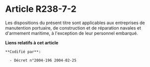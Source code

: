 # Article R238-7-2

Les dispositions du présent titre sont applicables aux entreprises de manutention portuaire, de construction et de réparation
navales et d'armement maritime, à l'exception de leur personnel embarqué.

**Liens relatifs à cet article**

	**Codifié par**:

	  - Décret n°2004-196 2004-02-25
